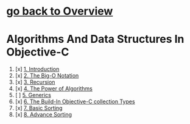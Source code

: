 # [go back to Overview](https://github.com/c4arl0s)

# Algorithms And Data Structures In Objective-C

1. [x] [1. Introduction](https://github.com/c4arl0s/AlgorithmsAndDataStructuresInObjectiveCGeneralIndex#1-introduction)
2. [x] [2. The Big-O Notation](https://github.com/c4arl0s/AlgorithmsAndDataStructuresInObjectiveCGeneralIndex#2-the-big-o-notation)
3. [x] [3. Recursion](https://github.com/c4arl0s/AlgorithmsAndDataStructuresInObjectiveCGeneralIndex#3-recursion)
4. [x] [4. The Power of Algorithms](https://github.com/c4arl0s/AlgorithmsAndDataStructuresInObjectiveCGeneralIndex#4-the-power-of-algorithms)
5. [ ] [5. Generics](https://github.com/c4arl0s/AlgorithmsAndDataStructuresInObjectiveCGeneralIndex#5-generics)
6. [x] [6. The Build-In Objective-C collection Types](https://github.com/c4arl0s/AlgorithmsAndDataStructuresInObjectiveCGeneralIndex#6-the-build-in-objective-c-collection-types)
7. [x] [7. Basic Sorting](https://github.com/c4arl0s/AlgorithmsAndDataStructuresInObjectiveCGeneralIndex#7-basic-sorting)
8. [x] [8. Advance Sorting](https://github.com/c4arl0s/AlgorithmsAndDataStructuresInObjectiveCGeneralIndex#8-advance-sorting)
